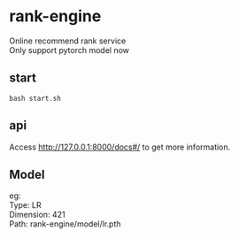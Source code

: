 # rank-engine

Online recommend rank service   
Only support pytorch model now

## start
```shell
bash start.sh
```

## api
Access http://127.0.0.1:8000/docs#/ to get more information.

## Model
eg:  
Type: LR  
Dimension: 421  
Path: rank-engine/model/lr.pth